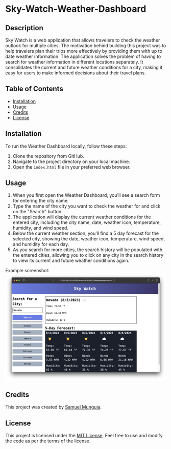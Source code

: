 # Sky-Watch-Weather-Dashboard

## Description

Sky Watch is a web application that allows travelers to check the weather outlook for multiple cities. The motivation behind building this project was to help travelers plan their trips more effectively by providing them with up to date weather information. The application solves the problem of having to search for weather information in different locations separately. It consolidates the current and future weather conditions for a city, making it easy for users to make informed decisions about their travel plans.

## Table of Contents

- [Installation](#installation)
- [Usage](#usage)
- [Credits](#credits)
- [License](#license)

## Installation

To run the Weather Dashboard locally, follow these steps:

1. Clone the repository from GitHub.
2. Navigate to the project directory on your local machine.
3. Open the `index.html` file in your preferred web browser.

## Usage

1. When you first open the Weather Dashboard, you'll see a search form for entering the city name.
2. Type the name of the city you want to check the weather for and click on the "Search" button.
3. The application will display the current weather conditions for the entered city, including the city name, date, weather icon, temperature, humidity, and wind speed.
4. Below the current weather section, you'll find a 5 day forecast for the selected city, showing the date, weather icon, temperature, wind speed, and humidity for each day.
5. As you search for more cities, the search history will be populated with the entered cities, allowing you to click on any city in the search history to view its current and future weather conditions again.

Example screenshot:
![Weather Dashboard Screenshot](assets/images/screenshot.png)

## Credits

This project was created by [Samuel Munguia](https://github.com/samuel-6).

## License

This project is licensed under the [MIT License](https://opensource.org/licenses/MIT). Feel free to use and modify the code as per the terms of the license.
